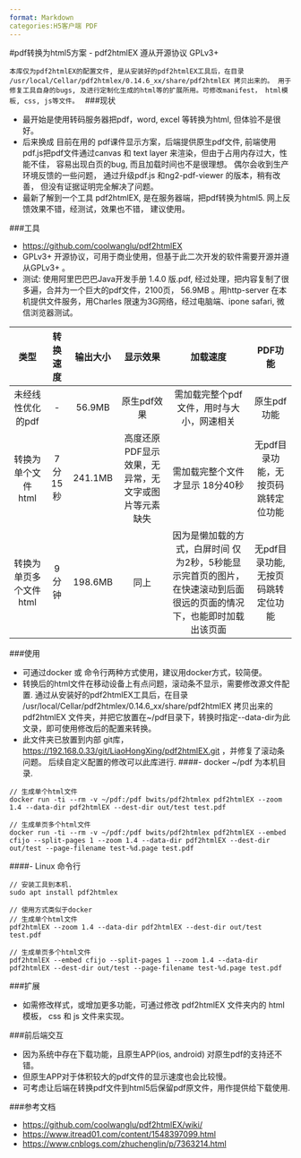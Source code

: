 ```yaml
---
format: Markdown
categories:H5客户端 PDF
---
```


#pdf转换为html5方案 - pdf2htmlEX
遵从开源协议 GPLv3+

`本库仅为pdf2htmlEX的配置文件, 是从安装好的pdf2htmlEX工具后，在目录 /usr/local/Cellar/pdf2htmlex/0.14.6_xx/share/pdf2htmlEX 拷贝出来的。
用于修复工具自身的bugs, 及进行定制化生成的html等的扩展所用。可修改manifest， html模板, css, js等文件。
`
###现状
- 最开始是使用转码服务器把pdf，word, excel 等转换为html, 但体验不是很好。
- 后来换成 目前在用的 pdf课件显示方案，后端提供原生pdf文件, 前端使用pdf.js把pdf文件通过canvas 和 text layer 来渲染，但由于占用内存过大，性能不佳， 容易出现白页的bug, 而且加载时间也不是很理想。 偶尔会收到生产环境反馈的一些问题， 通过升级pdf.js 和ng2-pdf-viewer 的版本，稍有改善， 但没有证据证明完全解决了问题。
- 最新了解到一个工具 pdf2htmlEX,  是在服务器端，把pdf转换为html5.  网上反馈效果不错，经测试，效果也不错， 建议使用。


###工具
-  https://github.com/coolwanglu/pdf2htmlEX
-  GPLv3+ 开源协议，可用于商业使用，但基于此二次开发的软件需要开源并遵从GPLv3+ 。
-  测试: 使用阿里巴巴巴Java开发手册 1.4.0 版.pdf,  经过处理，把内容复制了很多遍，合并为一个巨大的pdf文件，2100页， 56.9MB 。用http-server 在本机提供文件服务，用Charles 限速为3G网络，经过电脑端、ipone safari,  微信浏览器测试。

|类型|转换速度|输出大小|显示效果|加载速度|PDF功能|
| :---: | :---: | :---: | :---: | :---: | :---: |
|未经线性优化的pdf|-| 56.9MB |原生pdf效果|需加载完整个pdf文件，用时与大小，网速相关| 原生pdf功能|
|转换为单个文件html|7分15秒|241.1MB|高度还原PDF显示效果，无异常，无文字或图片等元素缺失|需加载完整个文件才显示 18分40秒|无pdf目录功能，无按页码跳转定位功能 |
| 转换为单页多个文件html| 9分钟|198.6MB|同上|因为是懒加载的方式，白屏时间 仅为2秒，5秒能显示完首页的图片，在快速滚动到后面很远的页面的情况下，也能即时加载出该页面|无pdf目录功能,无按页码跳转定位功能|
	

###使用
- 可通过docker 或 命令行两种方式使用，建议用docker方式，较简便。
- 转换后的html文件在移动设备上有点问题，滚动条不显示，需要修改源文件配置. 通过从安装好的pdf2htmlEX工具后，在目录 /usr/local/Cellar/pdf2htmlex/0.14.6_xx/share/pdf2htmlEX 拷贝出来的 pdf2htmlEX 文件夹，并把它放置在~/pdf目录下，转换时指定--data-dir为此文录，即可使用修改后的配置来转换。
- 此文件夹已放置到内部 git库， https://192.168.0.33/git/LiaoHongXing/pdf2htmlEX.git ，并修复了滚动条问题。 后续自定义配置的修改可以此库进行.
####- docker
~/pdf 为本机目录.
```
// 生成单个html文件
docker run -ti --rm -v ~/pdf:/pdf bwits/pdf2htmlex pdf2htmlEX --zoom 1.4 --data-dir pdf2htmlEX --dest-dir out/test test.pdf

// 生成单页多个html文件 
docker run -ti --rm -v ~/pdf:/pdf bwits/pdf2htmlex pdf2htmlEX --embed cfijo --split-pages 1 --zoom 1.4 --data-dir pdf2htmlEX --dest-dir out/test --page-filename test-%d.page test.pdf
```

####- Linux 命令行
```
// 安装工具到本机.
sudo apt install pdf2htmlex

// 使用方式类似于docker
// 生成单个html文件
pdf2htmlEX --zoom 1.4 --data-dir pdf2htmlEX --dest-dir out/test test.pdf

// 生成单页多个html文件 
pdf2htmlEX --embed cfijo --split-pages 1 --zoom 1.4 --data-dir pdf2htmlEX --dest-dir out/test --page-filename test-%d.page test.pdf
```

###扩展
- 如需修改样式，或增加更多功能，可通过修改 pdf2htmlEX 文件夹内的 html模板， css 和 js 文件来实现。 

###前后端交互
- 因为系统中存在下载功能，且原生APP(ios, android) 对原生pdf的支持还不错。
- 但原生APP对于体积较大的pdf文件的显示速度也会比较慢。
- 可考虑让后端在转换pdf文件到html5后保留pdf原文件，用作提供给下载使用.

###参考文档
- https://github.com/coolwanglu/pdf2htmlEX/wiki/
- https://www.itread01.com/content/1548397099.html
- https://www.cnblogs.com/zhuchenglin/p/7363214.html
